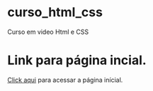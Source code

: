 # curso_html_css
 Curso em video Html e CSS

<!DOCTYPE html>
<html lang="pt-br">
<head>
    <meta charset="UTF-08">
    <meta http-equiv="X-UA-Compatible" content="IE=edge">
    <meta name="viewport" content="width=device-width, initial-scale=1.0">
    <link rel="shortcut icon" href="favicon_2.ico" type="image/x-icon">    
    <link rel="stylesheet" href="/css/styles.css">
</head>
<body>
    <h1>Link para página incial.</h1>
    <p><a href="index.html">Click aqui</a> para acessar a página inícial.</p>
</body>
</html>
